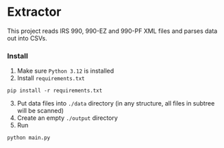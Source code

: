 # Extractor
This project reads IRS 990, 990-EZ and 990-PF XML files and parses data out into CSVs.

### Install

1. Make sure `Python 3.12` is installed
2. Install `requirements.txt`
  ```
  pip install -r requirements.txt
  ```
3. Put data files into `./data` directory (in any structure, all files in subtree will be scanned)
4. Create an empty `./output` directory
5. Run
  ```
  python main.py
  ```

